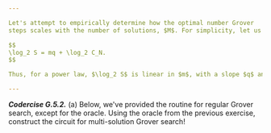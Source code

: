 ```yaml
---

Let's attempt to empirically determine how the optimal number Grover
steps scales with the number of solutions, $M$. For simplicity, let us consider the case where $M$ is a power of 2, i.e., $M = 2^m$. Assume that the number of steps is a power law of the form $S = C_N M^q = C_N 2^{mq}$, where all the $N$-dependence now lives in the constant $C_N$. Taking binary logs, we get

$$
\log_2 S = mq + \log_2 C_N.
$$

Thus, for a power law, $\log_2 S$ is linear in $m$, with a slope $q$ and an intercept $\log_2 C_N$. Most of the code to generate the list ``opt_steps`` of optimal Grover iterations is the same as the single solution case.

---
```


***Codercise G.5.2.*** (a) Below, we've provided the routine for
   regular Grover search, except for the oracle. Using the 
   oracle from the previous exercise, construct the circuit for multi-solution Grover search!

